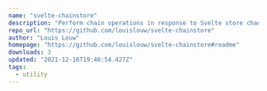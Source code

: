 ```yaml
---
name: "svelte-chainstore"
description: "Perform chain operations in response to Svelte store changes."
repo_url: "https://github.com/louislouw/svelte-chainstore"
author: "Louis Louw"
homepage: "https://github.com/louislouw/svelte-chainstore#readme"
downloads: 3
updated: "2021-12-16T19:46:54.427Z"
tags: 
  - utility
---
```

